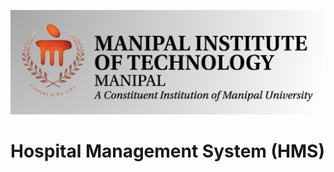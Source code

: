 <p>
  <img src="https://github.com/abhi-mike-g/Not_Dead_Yet_DBMS/blob/main/Logos/Untitled%20design.png"width="500">
</p>

# Hospital Management System (HMS)
